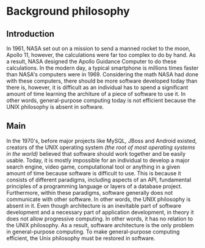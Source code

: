 
# Background philosophy

## Introduction

In 1961, NASA set out on a mission to send a manned rocket to the moon, Apollo 11, however, the calculations were far too complex to do by hand. As a result, NASA designed the Apollo Guidance Computer to do these calculations. In the modern day, a typical smartphone is millions times faster than NASA's computers were in 1969. Considering the math NASA had done with these computers, there should be more software developed today than there is, however, it is difficult as an individual has to spend a significant amount of time learning the architure of a piece of software to use it. In other words, general-purpose computing today is not efficient because the UNIX philosophy is absent in software.

## Main

In the 1970's, before major projects like MySQL, JBoss and Android existed, creators of the UNIX operating system *(the root of most operating systems in the world)* believed that software should work together and be easily usable. Today, it is mostly impossible for an individual to develop a major search engine, video game, computational tool or anything in a given amount of time because software is difficult to use. This is because it consists of different paradigms, including aspects of an API, fundamental principles of a programming language or layers of a database project. Furthermore, within these paradigms, software generally does not communicate with other software. In other words, the UNIX philosophy is absent in it. Even though architecture is an inevitable part of software development and a necessary part of application development, in theory it does not allow progressive computing. In other words, it has no relation to the UNIX philosophy. As a result, software architecture is the only problem in general-purpose computing. To make general-purpose computing efficient, the Unix philosophy must be restored in software.

